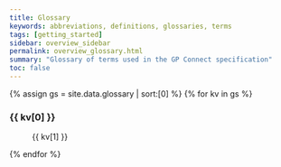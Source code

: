 ```yaml
---
title: Glossary
keywords: abbreviations, definitions, glossaries, terms
tags: [getting_started]
sidebar: overview_sidebar
permalink: overview_glossary.html
summary: "Glossary of terms used in the GP Connect specification"
toc: false
---
```


<div>
{% assign gs = site.data.glossary | sort:[0] %}
{% for kv in gs %}
<dl>
  <dt><h3>{{ kv[0] }}</h3></dt>
  <dd>{{ kv[1] }}</dd>
</dl>
{% endfor %}
</div>
